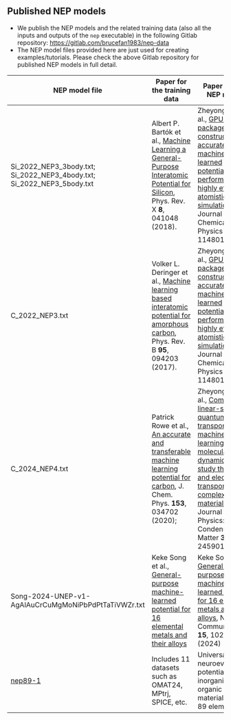 ## Published NEP models 

* We publish the NEP models and the related training data (also all the inputs and outputs of the `nep` executable) in the following Gitlab repository: https://gitlab.com/brucefan1983/nep-data
* The NEP model files provided here are just used for creating examples/tutorials. Please check the above Gitlab repository for published NEP models in full detail.

| NEP model file   | Paper for the training data      | Paper for the NEP model   | Comments  |
| --------- | -------------------------------------- | -------------------------------------- | ------------------- |
| Si_2022_NEP3_3body.txt; Si_2022_NEP3_4body.txt; Si_2022_NEP3_5body.txt   | Albert P. Bartók et al., [Machine Learning a General-Purpose Interatomic Potential for Silicon](https://doi.org/10.1103/PhysRevX.8.041048), Phys. Rev. X **8**, 041048 (2018).   | Zheyong Fan et al., [GPUMD: A package for constructing accurate machine-learned potentials and performing highly efficient atomistic simulations](https://aip.scitation.org/doi/10.1063/5.0106617), The Journal of Chemical Physics **157**, 114801 (2022). | General-purpose potential for silicon |
| C_2022_NEP3.txt  | Volker L. Deringer et al., [Machine learning based interatomic potential for amorphous carbon](https://doi.org/10.1103/PhysRevB.95.094203), Phys. Rev. B **95**, 094203 (2017).  | Zheyong Fan et al., [GPUMD: A package for constructing accurate machine-learned potentials and performing highly efficient atomistic simulations](https://aip.scitation.org/doi/10.1063/5.0106617), The Journal of Chemical Physics **157**, 114801 (2022).  | Mainly for amorphous carbon |
| C_2024_NEP4.txt  | Patrick Rowe et al., [An accurate and transferable machine learning potential for carbon](https://doi.org/10.1063/5.0005084), J. Chem. Phys. **153**, 034702 (2020);  | Zheyong Fan et al., [Combining linear-scaling quantum transport and machine-learning molecular dynamics to study thermal and electronic transports in complex materials](https://doi.org/10.1088/1361-648X/ad31c2). Journal of Physics: Condensed Matter **36**, 245901 (2024)  | General-purpose potential for carbon |
| Song-2024-UNEP-v1-AgAlAuCrCuMgMoNiPbPdPtTaTiVWZr.txt  | Keke Song et al., [General-purpose machine-learned potential for 16 elemental metals and their alloys](https://doi.org/10.1038/s41467-024-54554-x) | Keke Song et al., [General-purpose machine-learned potential for 16 elemental metals and their alloys](https://doi.org/10.1038/s41467-024-54554-x), Nature Communications **15**, 10208 (2024) | General-purpose potential for 16 metals and their arbitrary alloys |
| [nep89-1](https://github.com/Tingliangstu/GPUMD-Tutorials/blob/main/potentials/nep/nep89-1/nep.txt)  | Includes 11 datasets such as OMAT24, MPtrj, SPICE, etc. | Universal neuroevolution potential for inorganic and organic materials across 89 elements |

